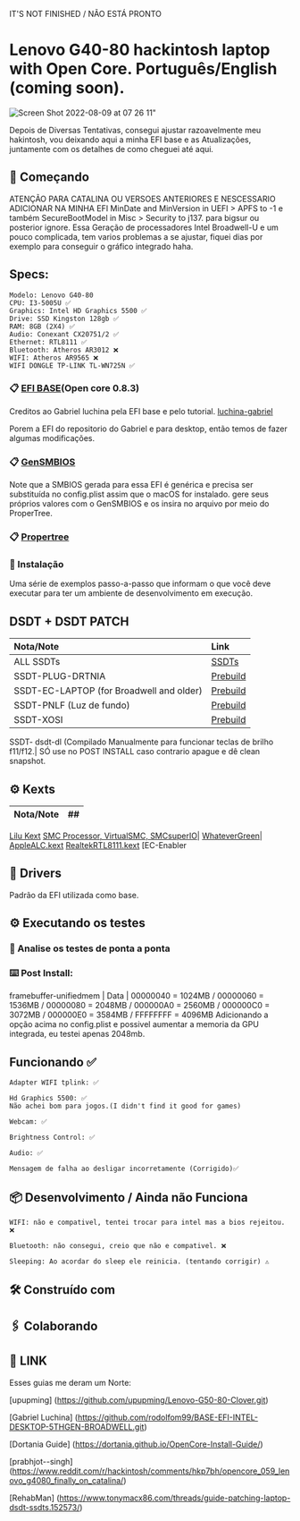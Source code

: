 IT'S NOT FINISHED / NÃO ESTÁ PRONTO
# Lenovo G40-80 hackintosh laptop with Open Core. Português/English (coming soon).
![Screen Shot 2022-08-09 at 07 26 11](https://user-images.githubusercontent.com/111351901/184874734-33abe973-97cc-4b47-b708-f5dd3a31f458.png)"


Depois de Diversas Tentativas, consegui ajustar razoavelmente meu hakintosh, vou deixando aqui a minha EFI base e as Atualizações, juntamente com os detalhes de como cheguei até aqui.

## 🚀 Começando
ATENÇÃO PARA CATALINA OU VERSOES ANTERIORES E NESCESSARIO ADICIONAR NA MINHA EFI MinDate and MinVersion in UEFI > APFS to -1 e também SecureBootModel in Misc > Security to j137. para bigsur ou posterior ignore.
Essa Geração de processadores Intel Broadwell-U e um pouco complicada, tem varios problemas a se ajustar, fiquei dias por exemplo para conseguir o gráfico integrado haha.
## Specs:
```
Modelo: Lenovo G40-80
CPU: I3-5005U ✅
Graphics: Intel HD Graphics 5500 ✅
Drive: SSD Kingston 128gb ✅
RAM: 8GB (2X4) ✅
Audio: Conexant CX20751/2 ✅
Ethernet: RTL8111 ✅
Bluetooth: Atheros AR3012 ❌
WIFI: Atheros AR9565 ❌
WIFI DONGLE TP-LINK TL-WN725N ✅
```
### 📋 [EFI BASE](https://github.com/luchina-gabriel/BASE-EFI-INTEL-DESKTOP-5THGEN-BROADWELL.git)(Open core 0.8.3)
Creditos ao Gabriel luchina pela EFI base e pelo tutorial.
[luchina-gabriel](https://github.com/luchina-gabriel)

Porem a EFI do repositorio do Gabriel e para desktop, então temos de fazer algumas modificações.

### 📋 [GenSMBIOS](https://github.com/corpnewt/GenSMBIOS)
Note que a SMBIOS gerada para essa EFI é genérica e precisa ser substituída no config.plist assim que o macOS for instalado. gere seus próprios valores com o GenSMBIOS e os insira no arquivo por meio do ProperTree.

### 📋 [Propertree](https://github.com/corpnewt/ProperTree)


### 🔧 Instalação

Uma série de exemplos passo-a-passo que informam o que você deve executar para ter um ambiente de desenvolvimento em execução.

## DSDT + DSDT PATCH
Nota/Note|Link
:---|:---
ALL SSDTs |[SSDTs](https://dortania.github.io/Getting-Started-With-ACPI/ssdt-platform.html#desktop)
SSDT-PLUG-DRTNIA|[Prebuild](https://github.com/dortania/Getting-Started-With-ACPI/blob/master/extra-files/compiled/SSDT-PLUG-DRTNIA.aml)
SSDT-EC-LAPTOP (for Broadwell and older)|[Prebuild](https://github.com/dortania/Getting-Started-With-ACPI/blob/master/extra-files/compiled/SSDT-EC-LAPTOP.aml)
SSDT-PNLF (Luz de fundo)|[Prebuild](https://github.com/dortania/Getting-Started-With-ACPI/blob/master/extra-files/compiled/SSDT-PNLF.aml)
SSDT-XOSI|[Prebuild](https://dortania.github.io/Getting-Started-With-ACPI/Laptops/trackpad)
SSDT-
dsdt-dl (Compilado Manualmente para funcionar teclas de brilho f11/f12.| SÓ use no POST INSTALL caso contrario apague e dê clean snapshot.
## ⚙️ Kexts
Nota/Note|##
:---|:---
[Lilu Kext](https://github.com/acidanthera/Lilu/releases)
[SMC Processor, VirtualSMC, SMCsuperIO](https://github.com/acidanthera/VirtualSMC/releases)|
[WhateverGreen](https://github.com/acidanthera/WhateverGreen/releases)|
[AppleALC.kext](https://github.com/acidanthera/AppleALC/releases)
[RealtekRTL8111.kext](https://github.com/Mieze/RTL8111_driver_for_OS_X/releases)
[EC-Enabler
## 🔧 Drivers

Padrão da EFI utilizada como base.

## ⚙️ Executando os testes

### 🔩 Analise os testes de ponta a ponta


### ⌨️ Post Install:
framebuffer-unifiedmem | Data | 00000040 = 1024MB / 00000060 = 1536MB / 00000080 = 2048MB / 000000A0 = 2560MB / 000000C0 = 3072MB / 000000E0 = 3584MB / FFFFFFFF = 4096MB
Adicionando a opção acima no config.plist e possivel aumentar a memoria da GPU integrada, eu testei apenas 2048mb.

## Funcionando ✅
```
Adapter WIFI tplink: ✅

Hd Graphics 5500: ✅ 
Não achei bom para jogos.(I didn't find it good for games)

Webcam: ✅

Brightness Control: ✅

Audio: ✅

Mensagem de falha ao desligar incorretamente (Corrigido)✅
```
## 📦 Desenvolvimento / Ainda não Funciona
```
WIFI: não e compativel, tentei trocar para intel mas a bios rejeitou. ❌

Bluetooth: não consegui, creio que não e compativel. ❌

Sleeping: Ao acordar do sleep ele reinicia. (tentando corrigir) ⚠️
```


## 🛠️ Construído com


## 🖇️ Colaborando

## 📌 LINK 
Esses guias me deram um Norte:

[upupming] (https://github.com/upupming/Lenovo-G50-80-Clover.git)

[Gabriel Luchina] (https://github.com/rodolfom99/BASE-EFI-INTEL-DESKTOP-5THGEN-BROADWELL.git)

[Dortania Guide] (https://dortania.github.io/OpenCore-Install-Guide/)

[prabhjot--singh] (https://www.reddit.com/r/hackintosh/comments/hkp7bh/opencore_059_lenovo_g4080_finally_on_catalina/)

[RehabMan] (https://www.tonymacx86.com/threads/guide-patching-laptop-dsdt-ssdts.152573/)
